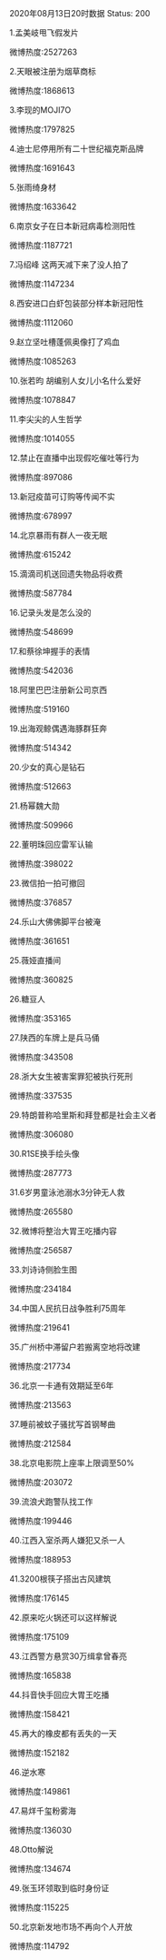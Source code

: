2020年08月13日20时数据
Status: 200

1.孟美岐甩飞假发片

微博热度:2527263

2.天眼被注册为烟草商标

微博热度:1868613

3.李现的MOJI7O

微博热度:1797825

4.迪士尼停用所有二十世纪福克斯品牌

微博热度:1691643

5.张雨绮身材

微博热度:1633642

6.南京女子在日本新冠病毒检测阳性

微博热度:1187721

7.冯绍峰 这两天减下来了没人拍了

微博热度:1147234

8.西安进口白虾包装部分样本新冠阳性

微博热度:1112060

9.赵立坚吐槽蓬佩奥像打了鸡血

微博热度:1085263

10.张若昀 胡编别人女儿小名什么爱好

微博热度:1078847

11.李尖尖的人生哲学

微博热度:1014055

12.禁止在直播中出现假吃催吐等行为

微博热度:897086

13.新冠疫苗可订购等传闻不实

微博热度:678997

14.北京暴雨有群人一夜无眠

微博热度:615242

15.滴滴司机送回遗失物品将收费

微博热度:587784

16.记录头发是怎么没的

微博热度:548699

17.和蔡徐坤握手的表情

微博热度:542036

18.阿里巴巴注册新公司京西

微博热度:519160

19.出海观鲸偶遇海豚群狂奔

微博热度:514342

20.少女的真心是钻石

微博热度:512663

21.杨幂魏大勋

微博热度:509966

22.董明珠回应雷军认输

微博热度:398022

23.微信拍一拍可撤回

微博热度:376857

24.乐山大佛佛脚平台被淹

微博热度:361651

25.薇娅直播间

微博热度:360825

26.糖豆人

微博热度:353165

27.陕西的车牌上是兵马俑

微博热度:343508

28.浙大女生被害案罪犯被执行死刑

微博热度:337535

29.特朗普称哈里斯和拜登都是社会主义者

微博热度:306080

30.R1SE换手绘头像

微博热度:287773

31.6岁男童泳池溺水3分钟无人救

微博热度:265580

32.微博将整治大胃王吃播内容

微博热度:256587

33.刘诗诗侧脸生图

微博热度:234184

34.中国人民抗日战争胜利75周年

微博热度:219641

35.广州桥中滞留户若搬离空地将改建

微博热度:217734

36.北京一卡通有效期延至6年

微博热度:213563

37.睡前被蚊子骚扰写首钢琴曲

微博热度:212584

38.北京电影院上座率上限调至50%

微博热度:203072

39.流浪犬跑警队找工作

微博热度:199446

40.江西入室杀两人嫌犯又杀一人

微博热度:188953

41.3200根筷子搭出古风建筑

微博热度:176145

42.原来吃火锅还可以这样解说

微博热度:175109

43.江西警方悬赏30万缉拿曾春亮

微博热度:165838

44.抖音快手回应大胃王吃播

微博热度:158421

45.再大的橡皮都有丢失的一天

微博热度:152182

46.逆水寒

微博热度:149861

47.易烊千玺粉雾海

微博热度:136030

48.Otto解说

微博热度:134674

49.张玉环领取到临时身份证

微博热度:115225

50.北京新发地市场不再向个人开放

微博热度:114792

